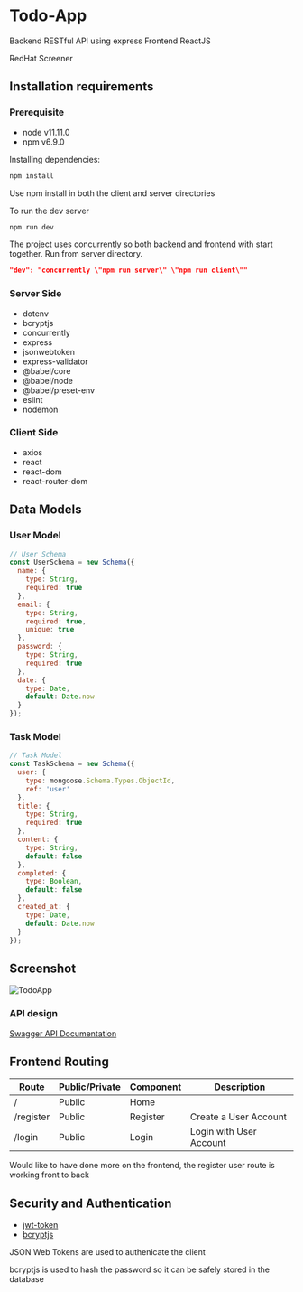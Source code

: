 # Todo-App

Backend RESTful API using express
Frontend ReactJS

RedHat Screener

## Installation requirements

### Prerequisite

- node v11.11.0
- npm v6.9.0

Installing dependencies:

```bash
npm install
```

Use npm install in both the client and server directories

To run the dev server

```bash
npm run dev
```

The project uses concurrently so both backend and frontend with start together.
Run from server directory.

```json
"dev": "concurrently \"npm run server\" \"npm run client\""
```

### Server Side

- dotenv
- bcryptjs
- concurrently
- express
- jsonwebtoken
- express-validator
- @babel/core
- @babel/node
- @babel/preset-env
- eslint
- nodemon

### Client Side

- axios
- react
- react-dom
- react-router-dom

## Data Models

### User Model

```js
// User Schema
const UserSchema = new Schema({
  name: {
    type: String,
    required: true
  },
  email: {
    type: String,
    required: true,
    unique: true
  },
  password: {
    type: String,
    required: true
  },
  date: {
    type: Date,
    default: Date.now
  }
});
```

### Task Model

```js
// Task Model
const TaskSchema = new Schema({
  user: {
    type: mongoose.Schema.Types.ObjectId,
    ref: 'user'
  },
  title: {
    type: String,
    required: true
  },
  content: {
    type: String,
    default: false
  },
  completed: {
    type: Boolean,
    default: false
  },
  created_at: {
    type: Date,
    default: Date.now
  }
});
```

## Screenshot

![TodoApp](https://user-images.githubusercontent.com/25591390/59565022-e1fb5980-9045-11e9-986d-66d24fd1e5fc.png)

### API design

[Swagger API Documentation](https://app.swaggerhub.com/apis-docs/tobsirl/Todo-App/1.0.0)

## Frontend Routing

| Route     | Public/Private | Component | Description             |
| --------- | -------------- | --------- | ----------------------- |
| /         | Public         | Home      |                         |
| /register | Public         | Register  | Create a User Account   |
| /login    | Public         | Login     | Login with User Account |

Would like to have done more on the frontend, the register user route is working front to back

## Security and Authentication

- [jwt-token](https://jwt.io/)
- [bcryptjs](https://www.npmjs.com/package/bcryptjs)

JSON Web Tokens are used to authenicate the client

bcryptjs is used to hash the password so it can be safely stored in the database
